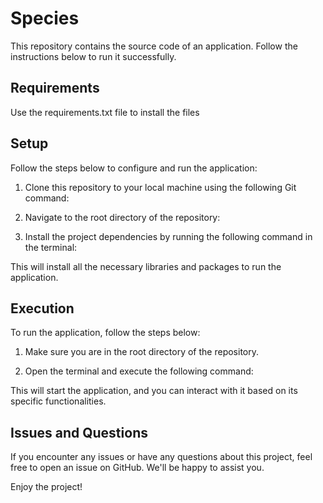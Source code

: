 # Species


This repository contains the source code of an application. Follow the instructions below to run it successfully.

## Requirements

Use the requirements.txt file to install the files

## Setup

Follow the steps below to configure and run the application:

1. Clone this repository to your local machine using the following Git command: 
2. Navigate to the root directory of the repository:

3. Install the project dependencies by running the following command in the terminal:


This will install all the necessary libraries and packages to run the application.

## Execution

To run the application, follow the steps below:

1. Make sure you are in the root directory of the repository.

2. Open the terminal and execute the following command:


This will start the application, and you can interact with it based on its specific functionalities.

## Issues and Questions

If you encounter any issues or have any questions about this project, feel free to open an issue on GitHub. We'll be happy to assist you.

Enjoy the project!

